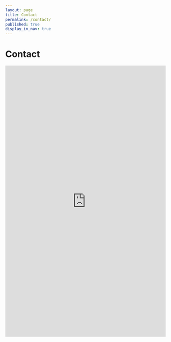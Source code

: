 ```yaml
---
layout: page
title: Contact
permalink: /contact/
published: true
display_in_nav: true
---
```



# Contact

<iframe src="https://docs.google.com/forms/d/1VCPhmQAC9e8cq2AUv_fb126QxOUntUsm6z6g5wbgU38/viewform?embedded=true" width="100%" height="850" frameborder="0" marginheight="0" marginwidth="0">Loading...</iframe>